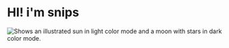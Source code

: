 # HI! i'm snips

<picture>
  <source media="(prefers-color-scheme: dark)" srcset="https://user-images.githubusercontent.com/70811215/169363132-9f2a3c09-771e-47e8-ae09-37917248232c.png">
  <img alt="Shows an illustrated sun in light color mode and a moon with stars in dark color mode." src="https://cdn.discordapp.com/attachments/961628619665461288/976901367299977337/unknown.png">
</picture>
